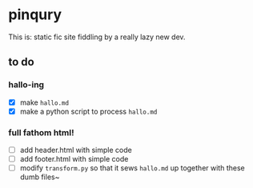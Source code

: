 # pinqury

This is: static fic site fiddling by a really lazy new dev.


## to do

### hallo-ing
- [x] make `hallo.md`
- [x] make a python script to process `hallo.md`

### full fathom html!
- [ ] add header.html with simple code
- [ ] add footer.html with simple code
- [ ] modify `transform.py` so that it sews `hallo.md` up together with these dumb files~